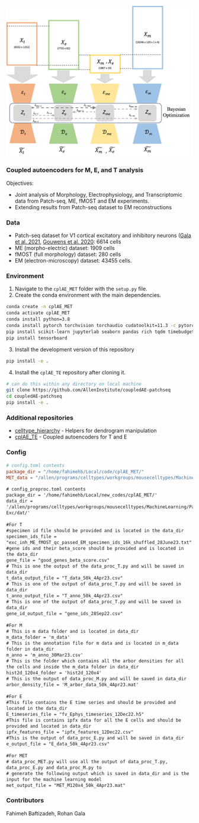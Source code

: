 ![cplae](CplAE_architecture.png)

### Coupled autoencoders for M, E, and T analysis

Objectives:
 - Joint analysis of Morphology, Electrophysiology, and Transcriptomic data from Patch-seq, ME, fMOST and EM experiments.
 - Extending results from Patch-seq dataset to EM reconstructions

### Data
 - Patch-seq dataset for V1 cortical excitatory and inhibitory neurons ([Gala et al. 2021](https://www.nature.com/articles/s43588-021-00030-1), [Gouwens et al. 2020](https://www.sciencedirect.com/science/article/pii/S009286742031254X): 6614 cells
 - ME (morpho-electric) dataset: 1909 cells
 - fMOST (full morphology) dataset: 280 cells
 - EM (electron-microscopy) dataset: 43455 cells.

### Environment

1. Navigate to the `cplAE_MET` folder with the `setup.py` file.
2. Create the conda environment with the main dependencies.
```bash
conda create -n cplAE_MET
conda activate cplAE_MET
conda install python=3.8
conda install pytorch torchvision torchaudio cudatoolkit=11.3 -c pytorch #see system specific instructions
pip install scikit-learn jupyterlab seaborn pandas rich tqdm timebudget statsmodels umap-learn
pip install tensorboard
```
3. Install the development version of this repository
```bash
pip install -e .
```
4. Install the `cplAE_TE` repository after cloning it.
```bash
# can do this within any directory on local machine
git clone https://github.com/AllenInstitute/coupledAE-patchseq
cd coupledAE-patchseq
pip install -e .
```

### Additional repositories
 - [celltype_hierarchy](https://github.com/AllenInstitute/celltype_hierarchy) - Helpers for dendrogram manipulation
 - [cplAE_TE](https://github.com/AllenInstitute/coupledAE-patchseq) - Coupled autoencoders for T and E

### Config
```toml
# config.toml contents
package_dir = "/home/fahimehb/Local/code/cplAE_MET/"
MET_data = "/allen/programs/celltypes/workgroups/mousecelltypes/MachineLearning/Patchseq-Exc/dat/MET_M120x4_13k_25Jul23.mat"
```

```
# config_preproc.toml contents
package_dir = '/home/fahimehb/Local/new_codes/cplAE_MET/'
data_dir = '/allen/programs/celltypes/workgroups/mousecelltypes/MachineLearning/Patchseq-Exc/dat/'

#For T
#specimen id file should be provided and is located in the data_dir
specimen_ids_file = "exc_inh_ME_fMOST_qc_passed_EM_specimen_ids_16k_shuffled_28June23.txt" 
#gene ids and their beta_score should be provided and is located in the data_dir  
gene_file = "good_genes_beta_score.csv"  
# This is one the output of the data_proc_T.py and will be saved in data_dir
t_data_output_file = "T_data_50k_4Apr23.csv" 
# This is one of the output of data_proc_T.py and will be saved in data_dir
t_anno_output_file = "T_anno_50k_4Apr23.csv"
# This is one of the output of data_proc_T.py and will be saved in data_dir
gene_id_output_file = "gene_ids_28Sep22.csv"

#For M
# This is m data folder and is located in data_dir
m_data_folder = 'm_data'
# This is the annotation file for m data and is located in m_data folder in data_dir
m_anno = 'm_anno_30Mar23.csv'
# This is the folder which contains all the arbor densities for all the cells and inside the m_data folder in data_dir
hist2d_120x4_folder = 'hist2d_120x4'
# This is the output of data_proc_M.py and will be saved in data_dir
arbor_density_file = 'M_arbor_data_50k_4Apr23.mat'

#For E
#This file contains the E time series and should be provided and located in the data_dir
E_timeseries_file = "fv_Ephys_timeseries_12Dec22.h5"
#This file is contains ipfx data for all the E cells and should be provided and located in data_dir
ipfx_features_file = "ipfx_features_12Dec22.csv"
#This is the output of data_proc_E.py and will be saved in data_dir
e_output_file = "E_data_50k_4Apr23.csv"

#For MET
# data_proc_MET.py will use all the output of data_proc_T.py, data_proc_E.py and data_proc_M.py to 
# generate the following output which is saved in data_dir and is the input for the machine learning model
met_output_file = "MET_M120x4_50k_4Apr23.mat"
```

### Contributors
Fahimeh Baftizadeh, Rohan Gala
